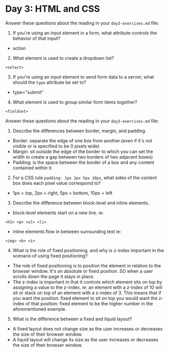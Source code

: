 # Day 3: HTML and CSS

Answer these questions about the reading in your `day3-exercises.md` file:

1.  If you're using an input element in a form, what attribute controls the behavior of that input?
* action

2.  What element is used to create a dropdown list?
```
<select>
```

3.  If you're using an input element to send form data to a server, what should the `type` attribute be set to?
* type="submit"

4.  What element is used to group similar form items together?
```
<fieldset>
```
Answer these questions about the reading in your `day3-exercises.md` file:

1.  Describe the differences between border, margin, and padding.
* Border: separate the edge of one box from another.(even if it's not visible or is specified to be 0 pixels wide)
* Margin: sit outside the edge of the border to which you can set the width to create a gap between two borders of two adjacent boxes)
* Padding: is the space between the border of a box and any content contained within it.

2.  For a CSS rule `padding: 1px 2px 5px 10px`, what sides of the content box does each pixel value correspond to?
* 1px = top, 2px = right, 5px = bottom, 10px = left

3.  Describe the difference between block-level and inline elements.
* block-level elements start on a new line.  ie:
```
<h1> <p> <ul> <li>
```
* inline elements flow in between surrounding text ie:
```
<img> <b> <i>
```

4.  What is the role of fixed positioning, and why is z-index important in the scenario of using fixed positioning?
* The role of fixed positioning is to position the element in relation to the browser window.  It's an absolute or fixed position.  SO when a user scrolls down the page it stays in place.
* The z-index is important in that it controls which element sits on top by assigning a value to the z-index.  ie:  an element with a z-index of 10 will sit or stack on top of an element with a z-index of 3.  This means that if you want the position: fixed element to sit on top you would want the z-index of that position: fixed element to be the higher number in the aforementioned example.

5.  What is the difference between a fixed and liquid layout?
* A fixed layout does not change size as the user increases or decreases the size of their browser window.
* A liquid layout will change its size as the user increases or decreases the size of their browser window.

